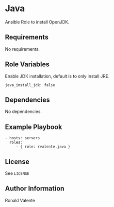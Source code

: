 Java
====

Ansible Role to install OpenJDK.

Requirements
------------

No requirements.

Role Variables
--------------

Enable JDK installation, default is to only install JRE.

```
java_install_jdk: false
```

Dependencies
------------

No dependencies.

Example Playbook
----------------

    - hosts: servers
      roles:
         - { role: rvalente.java }

License
-------

See `LICENSE`

Author Information
------------------

Ronald Valente
